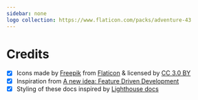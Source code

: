 ```yaml
---
sidebar: none
logo collection: https://www.flaticon.com/packs/adventure-43
---
```


# Credits

- [x] Icons made by [Freepik](https://www.freepik.com/) from [Flaticon](https://www.flaticon.com/) & licensed by [CC 3.0 BY](http://creativecommons.org/licenses/by/3.0/)
- [x] Inspiration from [A new idea: Feature Driven Development](http://www.montanafloss.co/blog/feature-driven-development)
- [x] Styling of these docs inspired by [Lighthouse docs](https://lighthouse-php.com/)
